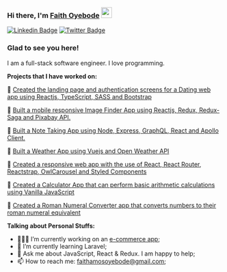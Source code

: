 
<!--
**faithoyebode/faithoyebode** is a ✨ _special_ ✨ repository because its `README.md` (this file) appears on your GitHub profile.

Here are some ideas to get you started:

- 🔭 I’m currently working on ...
- 🌱 I’m currently learning ...
- 👯 I’m looking to collaborate on ...
- 🤔 I’m looking for help with ...
- 💬 Ask me about ...
- 📫 How to reach me: ...
- 😄 Pronouns: ...
- ⚡ Fun fact: ...
-->


### Hi there, I'm <a href="https://www.linkedin.com/in/faith-oyebode-67529812a/" target="_blank">Faith Oyebode</a> <img src="https://media.giphy.com/media/hvRJCLFzcasrR4ia7z/giphy.gif" width="25px">

[![Linkedin Badge](https://img.shields.io/badge/-LinkedIn-0e76a8?style=flat-square&logo=Linkedin&logoColor=white)](https://www.linkedin.com/in/faith-oyebode-67529812a/)
[![Twitter Badge](https://img.shields.io/badge/-Twitter-00acee?style=flat-square&logo=Twitter&logoColor=white)](https://twitter.com/OyebodeFaith)


### Glad to see you here! &nbsp;

I am a full-stack software engineer. I love programming.


<!--<img align="right" alt="GIF" src="https://github.com/Gapur/Gapur/blob/master/coding.gif?raw=true" width="408" height="318" />-->


**Projects that I have worked on:**

:round_pushpin: <a href="https://edenmeets.netlify.app" target="_blank">Created the landing page and authentication screens for a Dating web app using Reactjs, TypeScript, SASS and Bootstrap </a>
<br />

:round_pushpin: <a href="https://faith-image-finder-app.netlify.app" target="_blank">Built a mobile responsive Image Finder App using Reactjs, Redux, Redux-Saga and Pixabay API.</a>
<br />

:round_pushpin: <a href="https://faith-notes-app.netlify.app" target="_blank">Built a Note Taking App using Node, Express, GraphQL, React and Apollo Client.</a>
<br />

:round_pushpin: <a href="https://faith-vue-weather-app.netlify.app" target="_blank">Built a Weather App using Vuejs and Open Weather API</a>
<br />

:round_pushpin: <a href="https://faith-health-app.netlify.app" target="_blank">Created a responsive web app with the use of React, React Router, Reactstrap, OwlCarousel and Styled Components</a>
<br />

:round_pushpin: <a href="https://faithoyebode.github.io/Calculator-app/calc.html" target="_blank">Created a Calculator App that can perform basic arithmetic calculations using Vanilla JavaScript</a>
<br />

:round_pushpin: <a href="https://faithoyebode.github.io/Roman-Numeral-Converter/index.html" target="_blank">Created a Roman Numeral Converter app that converts numbers to their roman numeral equivalent</a>
  <br />
  
  
**Talking about Personal Stuffs:**

- 👨🏻‍💻 I’m currently working on an <a href="https://github.com/faithoyebode/dopeshop-frontend" target="_blank"> e-commerce app</a>;
- 🚀 I’m currently learning Laravel;
- 💬 Ask me about JavaScript, React & Redux. I am happy to help;
- 📫 How to reach me: faithamosoyebode@gmail.com;


</br>

<!--
📈 **My GitHub Stats:**-->

<!--
<p>
  <img height="180em" src="https://github-readme-stats.vercel.app/api/top-langs/?username=faithoyebode&show_icons=true&hide_border=true&layout=compact&langs_count=4"/>
</p> -->
